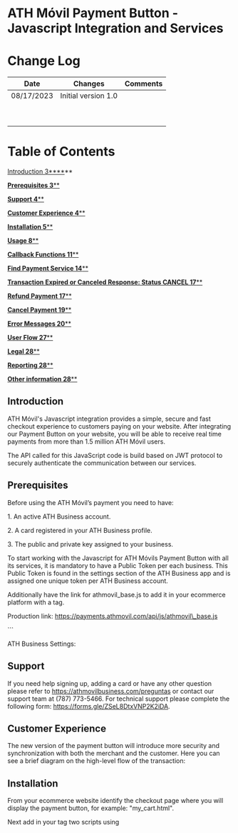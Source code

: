 # ATH Móvil Payment Button - Javascript Integration and Services
# <a name="_toc133417448"></a>Change Log


|Date|Changes|Comments|
| - | - | - |
|08/17/2023|Initial version 1.0||
||||
||||
||||
||||
||||
||||
||||
||||
||||


























# **Table of Contents**
[Introduction	3****](#_toc143170424)**

[**Prerequisites	3****](#_toc143170425)

[**Support	4****](#_toc143170426)

[**Customer Experience	4****](#_toc143170427)

[**Installation	5****](#_toc143170428)

[**Usage	8****](#_toc143170429)

[**Callback Functions	11****](#_toc143170430)

[**Find Payment Service	14****](#_toc143170431)

[**Transaction Expired or Canceled Response: Status CANCEL	17****](#_toc143170432)

[**Refund Payment	17****](#_toc143170433)

[**Cancel Payment	19****](#_toc143170434)

[**Error Messages	20****](#_toc143170435)

[**User Flow	27****](#_toc143170436)

[**Legal	28****](#_toc143170437)

[**Reporting	28****](#_toc143170438)

[**Other information	28****](#_toc143170439)

## Introduction
ATH Móvil's Javascript integration provides a simple, secure and fast checkout experience to customers paying on your website. After integrating our Payment Button on your website, you will be able to receive real time payments from more than 1.5 million ATH Móvil users.

The API called for this JavaScript code is build based on JWT protocol to securely authenticate the communication between our services.


## Prerequisites
Before using the ATH Móvil’s payment you need to have:

1\. An active ATH Business account.

2\. A card registered in your ATH Business profile. 

3\. The public and private key assigned to your business.

To start working with the Javascript for ATH Móvils Payment Button with all its services, it is mandatory to have a Public Token per each business. This Public Token is found in the settings section of the ATH Business app and is assigned one unique token per ATH Business account. 

Additionally have the link for athmovil\_base.js to add it in your ecommerce platform with a tag<script></script>.

Production link: https://payments.athmovil.com/api/js/athmovil\_base.js

<script src=" https://payments.athmovil.com/api/js/athmovil\_base.js script>


```javascript
public token: a66ce73d04f2087615f6320b724defc5b4eedc55
<script src="js/athmovil_base.js"></script>```

ATH Business Settings:


## Support
If you need help signing up, adding a card or have any other question please refer to https://athmovilbusiness.com/preguntas or contact our support team at (787) 773-5466. For technical support please complete the following form:  https://forms.gle/ZSeL8DtxVNP2K2iDA.
## Customer Experience
The new version of the payment button will introduce more security and synchronization with both the merchant and the customer. Here you can see a brief diagram on the high-level flow of the transaction:
## Installation
From your ecommerce website identify the checkout page where you will display the payment button, for example: "my\_cart.html".

Next add in your tag <body></body> two scripts using <script></scrip> tag. 

The first script should have the athmovil\_base.js link in **src** property, for example:  
```javascript
<script src="https://payments.athmovil.com/api/js/athmovil\_base.js"></script>
```
The second script should have a JSON object called "ATHM\_Checkout" where you should put your public token as the value for the property publicToken from ATHM\_Checkout object.

Also, this second script should have three callback functions:

- **authorizationATHM()**
- **cancelATHM()**
- **expiredATHM()**

Finally, you should add in your body html a <div></div> tag with value "ATHMovil\_Checkout\_Button\_payment" in **id** property.

*Example:*
```html
<body>
<div id="ATHMovil_Checkout_Button_payment"></div>
<script src="js/athmovil_base.js"></script>
<script type="text/javascript">
          const ATHM_Checkout = {
              env: 'dev',
              publicToken: 'a66ce73d04f2087615f6320b724defc5b4eedc55',
              timeout: 600,
              orderType: '',
              theme: 'btn',
              lang: 'en',
              total: 1,
              subtotal: 1,
              tax: 1,
              metadata1: 'Prueba1.1',
              metadata2: 'Prueba2.2',
              items: [
                  {
                      "name":"Nombre de arreglo",
                      "description":"Prueba de items",
                      "quantity":"3",
                      "price":"2",
                      "tax":"1",
                      "metadata":"prueba metadata"
                  }
            ],
            phoneNumber: ""
          }
          async function authorizationATHM(){
            const responseAuth = await authorization();
            console.log(responseAuth);
          }
          async function cancelATHM(){
            const responseCancel = await findPaymentATHM();
            console.log(responseCancel);
          }
          async function expiredATHM(){
            const responseExpired = await findPaymentATHM();
            console.log(responseExpired);
          }
    </script>
</body>
```

## Usage
The correct implementation of div and scripts, should show the payment button like this example:

![boton](boton.png)
 
The correct implementation of div and scripts, should show the payment button like this example:

After clicking the Javascript consumes the first service "/payment", this service could response a success or an error status.

If you receive a success status, you will also get a ecommerceId and auth\_token in the data response property and open a modal that shows you a message for waiting.

```javascript
{
    "status": "success",
    "data": {
        "ecommerceId": "ad42df37-f989-11ed-8935-cd14e3558bc7",
        "auth_token": "eyJraWQiOiJNeUtVRXZvb2NSMWptbnZocHZXVEI0WmZvcU1wbEx6TWF5VzdjUWd1ck5FIiwidHlwIjoiSldUIiwiYWxnIjoiUlMyNTYifQ.eyJzdWIiOiI0MjdmOTZiMTExMmYyZGZlNTk4NjM0YWVkNmYyOTA4NmJmNWU5OTdlYjYyYTVjMDJlOTI0YTdmNTIzZDI3ZDliMzI2OGE1N2RmYWQ4ZWE3NGY1M2JhNWQzMjMyNTRkYTEiLCJmaUlkIjoiIiwibmJmIjoxNjg0ODYwNTIzLCJhenAiOltdLCJwZXJtaXNzaW9ucyI6WyJjdXN0b21lci5idXNpbmVzcy5lY29tbWVyY2UuYXV0aG9yaXphdGlvbjp3cml0ZSJdLCJpc3MiOiJQcm9jZXNzIFBheW1lbnQiLCJzY29wZXMiOlsiY3VzdG9tZXIuYnVzaW5lc3MuZWNvbW1lcmNlLmF1dGhvcml6YXRpb246d3JpdGUiXSwiZXhwIjoxNjg0ODYxNDIzLCJpYXQiOjE2ODQ4NjA1MjN9.HFPQncPDvIIqU4DeORiirntetxoU-KaRLWBK_bIAqJdR2cOWyhTTjVhVtbnCMN6qjsWB3knhp9N0aaVXPOi9DhYoWRlGVWLhSByp4K7c1fJwKFLhJoasQCew8SlXwQlalbYHt1F5s1hQgGmStGATIwnXRrE-4doBKpNedQn9CKo3qX08QGk78eAPnejzJKMlYOr__kFDR1c-L7P2btOvlx5vYDXhqmq_gljqp8f5a28pBFVh6DMx12IUu_FiQrI4ofinjiij3CWfXOVcqzBbE0UJudlS43Jb7JlZPflDrD6TM3PR4a8_KtM89Solm-r4__aIw02Gqf5ROsan_YT7FA"
    }
}
```
![screen_uno](screen_uno.png)

Immediately the modal should open the phoneNumberATHM.html screen, here the customer has to enter the phone number that will receive the transaction and press continue. This screen consumes “/updatePhoneNumber” service, then closes the phoneNumberATHM.html and opens the waitingPaymentATHM.html screen. Simultanously the customer will receive a push notification on the ATHMovil app stating that a payment is waiting to be completed.

![screen_dos](screen_dos.png)

![screen_tres](screen_tres.png)

After receiving the push notification, the customer must open the ATHMovil app and confirm the transaction. After the customer confirms the transaction  the Javascript will then consume the ”authorization” service automatically and should close waitingPaymentATHM.html with  a success message on the main screen where you have a payment button.

![screen_cuatro](screen_cuatro.png)

## Callback functions

`authorizationATHM`. This function returns a JSON object with the details of the transaction after it has been completed and processed.

```javascript
{
    "status": "success",
    "data": {
        "ecommerceStatus": "COMPLETED",
        "ecommerceId": "870633c9-f994-11ed-8935-c155d7fc6afe",
        "referenceNumber": "215070440-8a36d420882a293a018849cae9f500a8",
        "businessCustomerId": "402894d56e713892016e7f2963de0010",
        "transactionDate": "2023-05-23 14:06:54",
        "dailyTransactionId": "0001",
        "businessName": "Tdameritrade",
        "businessPath": "Tdameritrade",
        "industry": "COMPUTERS",
        "subTotal": 1.33,
        "tax": 1.00,
        "total": 2.33,
        "fee": 0.06,
        "netAmount": 2.28,
        "totalRefundedAmount": 0,
        "metadata1": "Metadata 1",
        "metadata2": "Metada 2",
        "items": [
            {
                "name": "Diego MO",
                "description": "Diego",
                "quantity": 1,
                "price": 1.33,
                "tax": 1,
                "metadata": "Bitcoin es lo mejor",
                "formattedPrice": "",
                "sku": ""
            }
        ],
        "isNonProfit": false
    }
}
```

`cancelATHM`. This function consumes “/findPayment” service  to retrieve the status of the transaction in the event that it gets cancelled and returns a JSON object with the details of the transaction.

```javascript
{
    "status": "success",
    "data": {
        "ecommerceStatus": "CANCEL",
        "ecommerceId": "a5f8143a-f997-11ed-8935-a9b922a1efbc",
        "referenceNumber": "",
        "businessCustomerId": "402894d56e713892016e7f2963de0010",
        "transactionDate": "",
        "dailyTransactionId": "",
        "businessName": "Tdameritrade",
        "businessPath": "Tdameritrade",
        "industry": "COMPUTERS",
        "subTotal": 1.33,
        "tax": 1.00,
        "total": 2.33,
        "fee": 0.00,
        "netAmount": 0,
        "totalRefundedAmount": 0,
        "metadata1": "Metadata 1",
        "metadata2": "Metada 2",
        "items": [
            {
                "name": "Diego MO",
                "description": "Diego",
                "quantity": 1,
                "price": 1.33,
                "tax": 1,
                "metadata": "Bitcoin es lo mejor",
                "formattedPrice": "",
                "sku": ""
            }
        ],
        "isNonProfit": false
    }
}
```

`expiredATHM`. This function consumes “/findPayment” service to retrieve the status of the transaction in the event that it expires and returns a JSON object with the details of the transaction. 

```javascript
{
    "status": "success",
    "data": {
        "ecommerceStatus": "CANCEL",
        "ecommerceId": "a5f8143a-f997-11ed-8935-a9b922a1efbc",
        "referenceNumber": "",
        "businessCustomerId": "402894d56e713892016e7f2963de0010",
        "transactionDate": "",
        "dailyTransactionId": "",
        "businessName": "Tdameritrade",
        "businessPath": "Tdameritrade",
        "industry": "COMPUTERS",
        "subTotal": 1.33,
        "tax": 1.00,
        "total": 2.33,
        "fee": 0.00,
        "netAmount": 0,
        "totalRefundedAmount": 0,
        "metadata1": "Metadata 1",
        "metadata2": "Metada 2",
        "items": [
            {
                "name": "Diego MO",
                "description": "Diego",
                "quantity": 1,
                "price": 1.33,
                "tax": 1,
                "metadata": "Bitcoin es lo mejor",
                "formattedPrice": "",
                "sku": ""
            }
        ],
        "isNonProfit": false
    }
}
```

## Find Payment
This service can be used to find the status of a transaction. This service “/business/findPayment” requires a payload with two mandatory attributes "ecommerceId" and “publicToken”, which will be validated by the same service.


**Endpoint:** https://payments.athmovil.com/api/business-transaction/ecommerce/business/findPayment

**Headers:** Content-type – application/json

**Request**

- **ecommerceId**: This ID represent the ticket of the transaction to be paid with the information provided in the request.
- **publicToken**: Determines the business account that the payment will be sent to.


curl --location --request POST 'https://vpce-04edaf73e4e83adea-flbxnqbx.execute-api.us-east-1.vpce.amazonaws.com/api/business-transaction/ecommerce/business/findPayment' \

--header 'Host: ozm9fx7yw5.execute-api.us-east-1.amazonaws.com' \

--header 'Accept: application/json' \

--header 'Authorization: Bearer \

--header 'Content-Type: application/json' \

--data-raw '{

`    `"ecommerceId": "177a50fd-39fb-11ed-8b3d-230262020527",

`    `"publicToken": "a66ce73d04f2087615f6320b724defc5b4eedc55",

}' 


**Response**

- **status**: Confirm status of the service response.
- **ecommerceStatus**: represents the status of the ecommerce transaction.
- **transactionDate**: Authorization date
- **referenceNumber**: Unique transaction identifier
- **dailyTransactionID**: ID count for the transaction in the day.
- **businessName**: Buiness Name for the ATH Business account
- **businessPath**: Business Path for the ATH Business account
- **industry**: Industry of the business
- **total**: Total amount of the transaction
- **tax**: Tax to be charged in the transaction.
- **subtotal**: Subtotal amount of the transaction.
- **fee**: Fee to be charged in the transaction.
- **netAmount**: Net amount of the transaction
- **totalRefundedAmount**:  amount to be refunded from the original transaction.
- **metadata1**: variable that can be left empty or filled with additional transaction information. Max length 40 characters.
- **metadata2**: variable that can be left empty or filled with additional transaction information. Max length 40 characters.
- **items**: Items paid in the transaction.



Completed transaction (/Payment +/Confirmed & /Authorize) Response: Status **COMPLETED**

{

`  `"status": "success",

`  `"data": {

`    `"ecommerceStatus": "COMPLETED",

`    `"ecommerceId": "730e2c49-9387-11ed-8f43-c31784ccfc6c",

`    `"referenceNumber": "215070443-402894c185ab1be40185acfe61c2000b",

`    `"businessCustomerId": "402894d56e713892016e7f2963de0010",

`    `"transactionDate": "2023-01-13 16:17:06",

`    `"dailyTransactionId": "0006",

`    `"businessName": "Tdameritrade",

`    `"businessPath": "Tdameritrade",

`    `"industry": "ENTERTAINMENT",

`    `"subTotal": 0,

`    `"tax": 0.00,

`    `"total": 1,

`    `"fee": 0.6000000238418579,

`    `"netAmount": 0.40,

`    `"totalRefundedAmount": 0,

`    `"metadata1": "Metadata 1",

`    `"metadata2": "Metada 2",

`    `"items": [

`      `{

`        `"name": "Diego MO",

`        `"description": "Diego",

`        `"quantity": 1,

`        `"price": 10,

`        `"tax": 0,

`        `"metadata": "Bitcoin es lo mejor"

`      `}

`    `],

`    `"isNonProfit": false

`  `}

}


Transaction Pending to be confirmed by the ATH Móvil customer (/payment) Response: Status **OPEN**

{

`    `"status": "success",

`    `"data": {

`        `"ecommerceStatus": "OPEN",

`        `"ecommerceId": "39906664-e44e-11ed-b127-a519df48811e",

`        `"referenceNumber": "",

`        `"businessCustomerId": "402894d56e713892016e7f2963de0010",

`        `"transactionDate": "",

`        `"dailyTransactionId": "",

`        `"businessName": "Tdameritrade",

`        `"businessPath": "Tdameritrade",

`        `"industry": "COMPUTERS",

`        `"subTotal": 1.33,

`        `"tax": 1.00,

`        `"total": 2.33,

`        `"fee": 0.00,

`        `"netAmount": 0,

`        `"totalRefundedAmount": 0,

`        `"metadata1": "Metadata 1",

`        `"metadata2": "Metada 2",

`        `"items": [

`            `{

`                `"name": "Diego MO",

`                `"description": "Diego",

`                `"quantity": 1,

`                `"price": 1.33,

`                `"tax": 1,

`                `"metadata": "Bitcoin es lo mejor",

`                `"formattedPrice": "",

`                `"sku": ""

`            `}

`        `],

`        `"isNonProfit": false

`    `}

Transaction confirmed by the ATH Móvil customer but pending to be processed by the merchant (/payment+/confirm) Response: Status **CONFIRM**

{

`    `"status": "success",

`    `"data": {

`        `"ecommerceStatus": "CONFIRM",

`        `"ecommerceId": "39906664-e44e-11ed-b127-a519df48811e",

`        `"referenceNumber": "",

`        `"businessCustomerId": "402894d56e713892016e7f2963de0010",

`        `"transactionDate": "",

`        `"dailyTransactionId": "",

`        `"businessName": "Tdameritrade",

`        `"businessPath": "Tdameritrade",

`        `"industry": "COMPUTERS",

`        `"subTotal": 1.33,

`        `"tax": 1.00,

`        `"total": 2.33,

`        `"fee": 0.00,

`        `"netAmount": 0,

`        `"totalRefundedAmount": 0,

`        `"metadata1": "Metadata 1",

`        `"metadata2": "Metada 2",

`        `"items": [

`            `{

`                `"name": "Diego MO",

`                `"description": "Diego",

`                `"quantity": 1,

`                `"price": 1.33,

`                `"tax": 1,

`                `"metadata": "Bitcoin es lo mejor",

`                `"formattedPrice": "",

`                `"sku": ""

`            `}

`        `],

`        `"isNonProfit": false

`    `}

}


# <a name="_toc133417456"></a><a name="_toc143170432"></a>Transaction Expired or Canceled Response: Status **CANCEL**
{

`    `"status": "success",

`    `"data": {

`        `"ecommerceStatus": "CANCEL",

`        `"ecommerceId": "29bc7846-e44f-11ed-b127-839ef0792c17",

`        `"referenceNumber": "",

`        `"businessCustomerId": "402894d56e713892016e7f2963de0010",

`        `"transactionDate": "",

`        `"dailyTransactionId": "",

`        `"businessName": "Tdameritrade",

`        `"businessPath": "Tdameritrade",

`        `"industry": "COMPUTERS",

`        `"subTotal": 1.33,

`        `"tax": 1.00,

`        `"total": 2.33,

`        `"fee": 0.00,

`        `"netAmount": 0,

`        `"totalRefundedAmount": 0,

`        `"metadata1": "Metadata 1",

`        `"metadata2": "Metada 2",

`        `"items": [

`            `{

`                `"name": "Diego MO",

`                `"description": "Diego",

`                `"quantity": 1,

`                `"price": 1.33,

`                `"tax": 1,

`                `"metadata": "Bitcoin es lo mejor",

`                `"formattedPrice": "",

`                `"sku": ""

`            `}

`        `],

`        `"isNonProfit": false

`    `}

}
#

## Errors

If you close phonePaymentATHM.html or waitingPaymentATHM.html screen you should see next error message on the main payment button screen.

![error_uno](error_uno.png)

If you want to make another payment from other website or mobile app using ATHM's payment button (from same customer to same business), you should see next error message on the main payment button screen.

![error_dos](error_dos.png)

When you press ATHM's payment button and the don´t exist any problem, this transaction is created with an expiration time (timeout property in ATHM_Checkout object).

After you receive a success response with ecommerceId and auth_token, should open next screen (phonePaymentATHM.html) and you should add your phoneNumber for you confirm the transaction from ATHM personal app.

If you are late to make the confirm from your ATHM personal app, you should see next error message on the main payment button screen.

![error_tres](error_tres.png)

## Testing



## User experience

![user_experience](user_experience.png)

## Legal

The use of this API and any related documentation is governed by and must be used in accordance with the Terms and Conditions of Use of ATH Móvi Business ®, which may be found at: https://athmovilbusiness.com/terminos.

